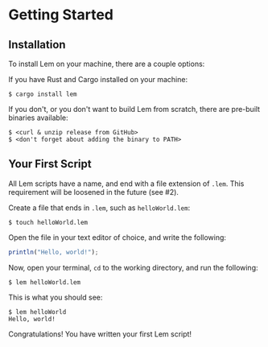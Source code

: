 # Getting Started

## Installation

To install Lem on your machine, there are a couple options:

If you have Rust and Cargo installed on your machine:
```
$ cargo install lem
```
If you don't, or you don't want to build Lem from scratch, there are pre-built binaries available:
```
$ <curl & unzip release from GitHub>
$ <don't forget about adding the binary to PATH>
```

## Your First Script

All Lem scripts have a name, and end with a file extension of `.lem`. This requirement will be loosened in the future (see #2).

Create a file that ends in `.lem`, such as `helloWorld.lem`:
```
$ touch helloWorld.lem
```
Open the file in your text editor of choice, and write the following:
<!-- for now, use JS for code samples until syntax highlighting is added for Lem -->
```js
println("Hello, world!");
```
Now, open your terminal, `cd` to the working directory, and run the following:
```
$ lem helloWorld.lem
```
This is what you should see:
```
$ lem helloWorld
Hello, world!
```
Congratulations! You have written your first Lem script!
